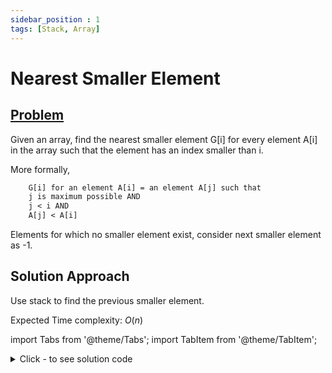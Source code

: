 ```yaml
---
sidebar_position : 1
tags: [Stack, Array]
---
```


# Nearest Smaller Element

## [Problem](https://www.interviewbit.com/problems/nearest-smaller-element/)

Given an array, find the nearest smaller element G[i] for every element A[i] in the array such that the element has an index smaller than i.

More formally,
```txt
    G[i] for an element A[i] = an element A[j] such that 
    j is maximum possible AND 
    j < i AND
    A[j] < A[i]
```
Elements for which no smaller element exist, consider next smaller element as -1.

## Solution Approach
Use stack to find the previous smaller element.

Expected Time complexity: $O(n)$

import Tabs from '@theme/Tabs';
import TabItem from '@theme/TabItem';

<details><summary>Click - to see solution code</summary>

<Tabs>
<TabItem value="cpp" label="C++">

```cpp
vector<int> Solution::prevSmaller(vector<int> &A) {
    int n = A.size();
    stack<int> st;
    st.push(-1);
    vector<int> ans(n);
    for (int i = 0; i < n; i++) {
        while (st.top() >= A[i]) st.pop();
        ans[i] = st.top();
        st.push(A[i]);
    }
    return ans;
}
```
</TabItem>
</Tabs>

</details>

